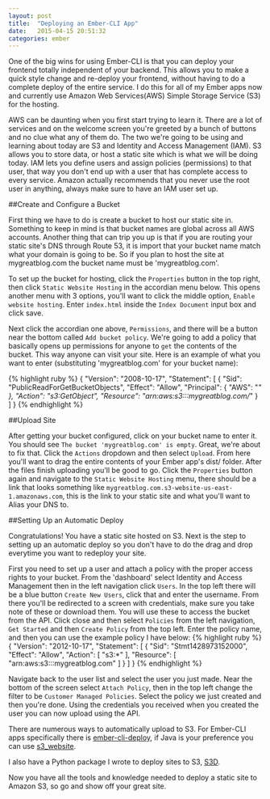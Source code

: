```yaml
---
layout: post
title:  "Deploying an Ember-CLI App"
date:   2015-04-15 20:51:32
categories: ember
---
```


One of the big wins for using Ember-CLI is that you can deploy your frontend totally independent of your backend. This allows you to make a
quick style change and re-deploy your frontend, without having to do a complete deploy of the entire service. I do this for all of my Ember apps now
and currently use Amazon Web Services(AWS) Simple Storage Service (S3) for the hosting.

AWS can be daunting when you first start trying to learn it. There are a lot of services and on the welcome screen you're greeted by a bunch of buttons
and no clue what any of them do. The two we're going to be using and learning about today are S3 and Identity and Access Management (IAM). S3 allows
you to store data, or host a static site which is what we will be doing today. IAM lets you define users and assign policies (permissions) to that user,
that way you don't end up with a user that has complete access to every service. Amazon actually recommends that you never use the root user in anything, always
make sure to have an IAM user set up.

##Create and Configure a Bucket

First thing we have to do is create a bucket to host our static site in. Something to keep in mind is that bucket names are global across all AWS accounts.
Another thing that can trip you up is that if you are routing your static site's DNS through Route 53, it is import that your bucket name match what your
domain is going to be. So if you plan to host the site at mygreatblog.com the bucket name must be 'mygreatblog.com'.

To set up the bucket for hosting, click the `Properties` button in the top right, then click `Static Website Hosting` in the accordian menu below.
This opens another menu with 3 options, you'll want to click the middle option, `Enable website hosting`. Enter `index.html` inside the `Index Document` input
box and click save.

Next click the accordian one above, `Permissions`, and there will be a button near the bottom called `Add bucket policy`. We're going to add a policy that basically
opens up permissions for anyone to `get` the contents of the bucket. This way anyone can visit your site.
Here is an example of what you want to enter (substituting 'mygreatblog.com' for your bucket name):

{% highlight ruby %}
{
  "Version": "2008-10-17",
  "Statement": [
    {
      "Sid": "PublicReadForGetBucketObjects",
      "Effect": "Allow",
      "Principal": {
        "AWS": "*"
      },
      "Action": "s3:GetObject",
      "Resource": "arn:aws:s3:::mygreatblog.com/*"
    }
  ]
}
{% endhighlight %}

##Upload Site

After getting your bucket configured, click on your bucket name to enter it. You should see `The bucket 'mygreatblog.com' is empty`. Great, we're about to fix that.
Click the `Actions` dropdown and then select `Upload`. From here you'll want to drag the entire contents of your Ember app's dist/ folder.
After the files finish uploading you'll be good to go. Click the `Properties` button again and navigate to the `Static Website Hosting` menu, there should be a link
that looks something like `mygreatblog.com.s3-website-us-east-1.amazonaws.com`, this is the link to your static site and what you'll want to Alias your DNS to.

##Setting Up an Automatic Deploy

Congratulations! You have a static site hosted on S3. Next is the step to setting up an automatic deploy so you don't have to do the drag and drop everytime you want to redeploy your site.

First you need to set up a user and attach a policy with the proper access rights to your bucket.
From the 'dashboard' select Identity and Access Management then in the left navigation click `Users`. In the top left there will be a blue button `Create New Users`, click that and enter the
username. From there you'll be redirected to a screen with credentials, make sure you take note of these or download them. You will use these to access the bucket from the API.
Click close and then select `Policies` from the left navigation, `Get Started` and then `Create Policy` from the top left. Enter the policy name, and then you can use the example policy
I have below:
{% highlight ruby %}
{
    "Version": "2012-10-17",
    "Statement": [
        {
            "Sid": "Stmt1428973152000",
            "Effect": "Allow",
            "Action": [
                "s3:*"
            ],
            "Resource": [
                "arn:aws:s3:::mygreatblog.com"
            ]
        }
    ]
}
{% endhighlight %}

Navigate back to the user list and select the user you just made. Near the bottom of the screen select `Attach Policy`, then in the top left change the filter to be `Customer Managed Policies`.
Select the policy we just created and then you're done. Using the credentials you received when you created the user you can now upload using the API.

There are numerous ways to automatically upload to S3. For Ember-CLI apps specifically there is [ember-cli-deploy](https://github.com/ember-cli/ember-cli-deploy), if Java is your
preference you can use [s3\_website](https://github.com/laurilehmijoki/s3_website).

I also have a Python package I wrote to deploy sites to S3, [S3D](https://github.com/TayHobbs/S3D).

Now you have all the tools and knowledge needed to deploy a static site to Amazon S3, so go and show off your great site.
